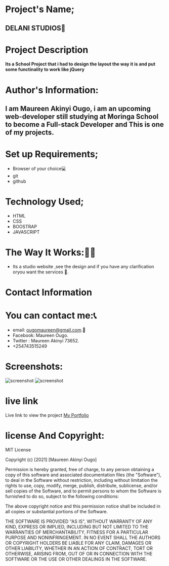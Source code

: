 # Project's Name;
## DELANI STUDIOS🥳
# Project Description
#### Its a School Project that i had to design the layout the way it is and put some functinality to work like jQuery
# Author's Information:
## I am Maureen Akinyi Ougo, i am an upcoming web-developer still studying at Moringa School to become a Full-stack Developer and This is one of my projects.
# Set up Requirements;
* Browser of your choice💻
* git 
* github
# Technology Used;
* HTML
* CSS 
* BOOSTRAP
* JAVASCRIPT
# The Way It Works:🙇‍♀️
* Its a studio website ,see the design and if you have any clarification oryou want the services 🎉.


# Contact Information
# You can contact me:📞
* email: ougomaureen@gmail.com.📩
* Facebook: Maureen Ougo.
* Twitter : Maureen Akinyi 73652.
* +254743515249
# Screenshots:
<img src="./Assetes/screen.png" alt="screenshot" />
<img src="./Assetes/screen2.png" alt="screenshot">

# live link
Live link to view the project <a href="https://maureen-1998dev.github.io/Ghananian-Akhan-Names/">My Portfolio</a>
# license And Copyright:
MIT License

Copyright (c) [2021] [Maureen Akinyi Ougo]

Permission is hereby granted, free of charge, to any person obtaining a copy
of this software and associated documentation files (the "Software"), to deal
in the Software without restriction, including without limitation the rights
to use, copy, modify, merge, publish, distribute, sublicense, and/or sell
copies of the Software, and to permit persons to whom the Software is
furnished to do so, subject to the following conditions:

The above copyright notice and this permission notice shall be included in all
copies or substantial portions of the Software.

THE SOFTWARE IS PROVIDED "AS IS", WITHOUT WARRANTY OF ANY KIND, EXPRESS OR
IMPLIED, INCLUDING BUT NOT LIMITED TO THE WARRANTIES OF MERCHANTABILITY,
FITNESS FOR A PARTICULAR PURPOSE AND NONINFRINGEMENT. IN NO EVENT SHALL THE
AUTHORS OR COPYRIGHT HOLDERS BE LIABLE FOR ANY CLAIM, DAMAGES OR OTHER
LIABILITY, WHETHER IN AN ACTION OF CONTRACT, TORT OR OTHERWISE, ARISING FROM,
OUT OF OR IN CONNECTION WITH THE SOFTWARE OR THE USE OR OTHER DEALINGS IN THE
SOFTWARE.